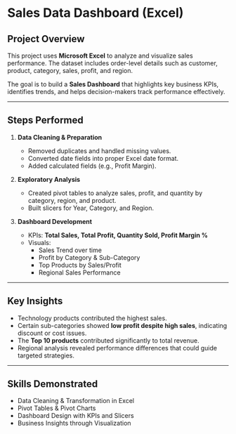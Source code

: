 # Sales Data Dashboard (Excel)

## Project Overview
This project uses **Microsoft Excel** to analyze and visualize sales performance. The dataset includes order-level details such as customer, product, category, sales, profit, and region.

The goal is to build a **Sales Dashboard** that highlights key business KPIs, identifies trends, and helps decision-makers track performance effectively.

---

## Steps Performed
1. **Data Cleaning & Preparation**
   - Removed duplicates and handled missing values.
   - Converted date fields into proper Excel date format.
   - Added calculated fields (e.g., Profit Margin).

2. **Exploratory Analysis**
   - Created pivot tables to analyze sales, profit, and quantity by category, region, and product.
   - Built slicers for Year, Category, and Region.

3. **Dashboard Development**
   - KPIs: **Total Sales, Total Profit, Quantity Sold, Profit Margin %**
   - Visuals:
     - Sales Trend over time
     - Profit by Category & Sub-Category
     - Top Products by Sales/Profit
     - Regional Sales Performance

---

## Key Insights
- Technology products contributed the highest sales.
- Certain sub-categories showed **low profit despite high sales**, indicating discount or cost issues.
- The **Top 10 products** contributed significantly to total revenue.
- Regional analysis revealed performance differences that could guide targeted strategies.

---

## Skills Demonstrated
- Data Cleaning & Transformation in Excel
- Pivot Tables & Pivot Charts
- Dashboard Design with KPIs and Slicers
- Business Insights through Visualization
